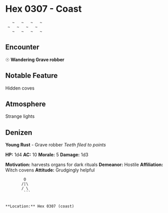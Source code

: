 # Hex 0307 - Coast
```
   ~   ~   ~   ~
 ~   ~   ~   ~
   ~   ~   ~   ~
```

## Encounter

☉ **Wandering Grave robber**

## Notable Feature

Hidden coves

## Atmosphere

Strange lights

## Denizen

**Young Rust** - Grave robber
*Teeth filed to points*

**HP:** 1d4 **AC:** 10 **Morale:** 5
**Damage:** 1d3

**Motivation:** harvests organs for dark rituals
**Demeanor:** Hostile
**Affiliation:** Witch covens
**Attitude:** Grudgingly helpful

```
        O
       /|\
       / \
        ```


**Location:** Hex 0307 (coast)
